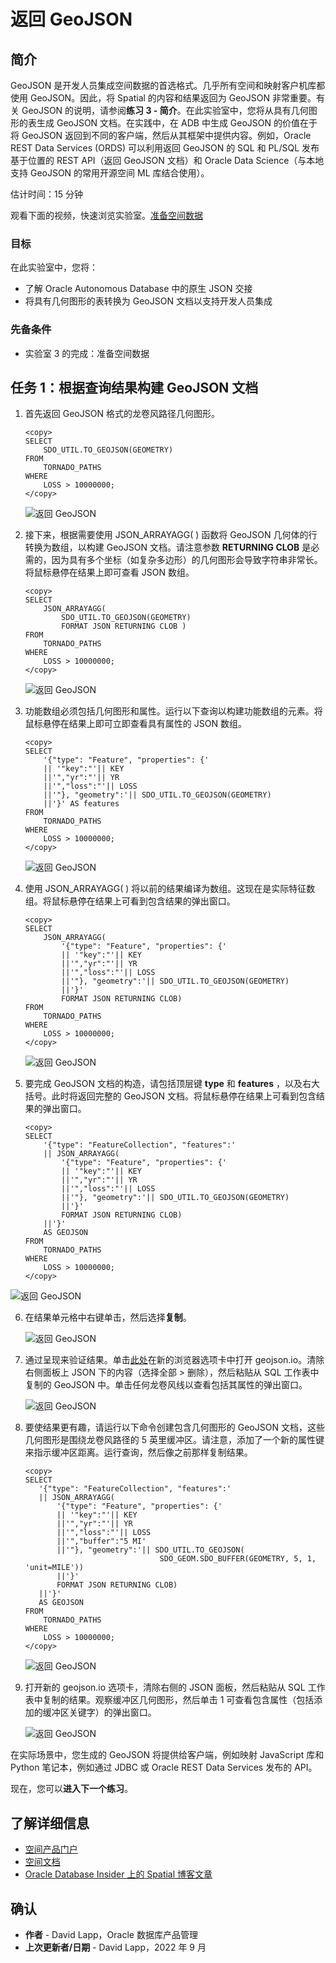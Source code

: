 # 返回 GeoJSON

## 简介

GeoJSON 是开发人员集成空间数据的首选格式。几乎所有空间和映射客户机库都使用 GeoJSON。因此，将 Spatial 的内容和结果返回为 GeoJSON 非常重要。有关 GeoJSON 的说明，请参阅**练习 3 - 简介**。在此实验室中，您将从具有几何图形的表生成 GeoJSON 文档。在实践中，在 ADB 中生成 GeoJSON 的价值在于将 GeoJSON 返回到不同的客户端，然后从其框架中提供内容。例如，Oracle REST Data Services (ORDS) 可以利用返回 GeoJSON 的 SQL 和 PL/SQL 发布基于位置的 REST API（返回 GeoJSON 文档）和 Oracle Data Science（与本地支持 GeoJSON 的常用开源空间 ML 库结合使用）。

估计时间：15 分钟

观看下面的视频，快速浏览实验室。[准备空间数据](videohub:1_bj22bt29)

### 目标

在此实验室中，您将：

*   了解 Oracle Autonomous Database 中的原生 JSON 交接
*   将具有几何图形的表转换为 GeoJSON 文档以支持开发人员集成

### 先备条件

*   实验室 3 的完成：准备空间数据

## 任务 1：根据查询结果构建 GeoJSON 文档

1.  首先返回 GeoJSON 格式的龙卷风路径几何图形。
    
        <copy> 
        SELECT
            SDO_UTIL.TO_GEOJSON(GEOMETRY)
        FROM
            TORNADO_PATHS
        WHERE
            LOSS > 10000000;
        </copy>
        
    
    ![返回 GeoJSON](images/return-geojson-01.png)
    
2.  接下来，根据需要使用 JSON\_ARRAYAGG( ) 函数将 GeoJSON 几何体的行转换为数组，以构建 GeoJSON 文档。请注意参数 **RETURNING CLOB** 是必需的，因为具有多个坐标（如复杂多边形）的几何图形会导致字符串非常长。将鼠标悬停在结果上即可查看 JSON 数组。
    
        <copy> 
        SELECT
            JSON_ARRAYAGG(
                SDO_UTIL.TO_GEOJSON(GEOMETRY) 
                FORMAT JSON RETURNING CLOB )
        FROM
            TORNADO_PATHS
        WHERE
            LOSS > 10000000;
        </copy>
        
    
    ![返回 GeoJSON](images/return-geojson-02.png)
    
3.  功能数组必须包括几何图形和属性。运行以下查询以构建功能数组的元素。将鼠标悬停在结果上即可立即查看具有属性的 JSON 数组。
    
        <copy> 
        SELECT
            '{"type": "Feature", "properties": {'
            || '"key":"'|| KEY
            ||'","yr":"'|| YR
            ||'","loss":"'|| LOSS
            ||'"}, "geometry":'|| SDO_UTIL.TO_GEOJSON(GEOMETRY)
            ||'}' AS features
        FROM
            TORNADO_PATHS
        WHERE
            LOSS > 10000000;
        </copy>
        
    
    ![返回 GeoJSON](images/return-geojson-03.png)
    
4.  使用 JSON\_ARRAYAGG( ) 将以前的结果编译为数组。这现在是实际特征数组。将鼠标悬停在结果上可看到包含结果的弹出窗口。
    
        <copy> 
        SELECT
            JSON_ARRAYAGG( 
                '{"type": "Feature", "properties": {'
                || '"key":"'|| KEY
                ||'","yr":"'|| YR
                ||'","loss":"'|| LOSS
                ||'"}, "geometry":'|| SDO_UTIL.TO_GEOJSON(GEOMETRY)
                ||'}' 
                FORMAT JSON RETURNING CLOB)   
        FROM
            TORNADO_PATHS
        WHERE
            LOSS > 10000000;
        </copy>
        
    
    ![返回 GeoJSON](images/return-geojson-04.png)
    
5.  要完成 GeoJSON 文档的构造，请包括顶层键 **type** 和 **features** ，以及右大括号。此时将返回完整的 GeoJSON 文档。将鼠标悬停在结果上可看到包含结果的弹出窗口。
    
        <copy> 
        SELECT
            '{"type": "FeatureCollection", "features":'
            || JSON_ARRAYAGG( 
                '{"type": "Feature", "properties": {'
                || '"key":"'|| KEY
                ||'","yr":"'|| YR
                ||'","loss":"'|| LOSS
                ||'"}, "geometry":'|| SDO_UTIL.TO_GEOJSON(GEOMETRY)
                ||'}' 
                FORMAT JSON RETURNING CLOB) 
            ||'}'
            AS GEOJSON
        FROM
            TORNADO_PATHS
        WHERE
            LOSS > 10000000;
        </copy>
        

![返回 GeoJSON](images/return-geojson-05.png)

6.  在结果单元格中右键单击，然后选择**复制**。
    
    ![返回 GeoJSON](images/return-geojson-06.png)
    
7.  通过呈现来验证结果。单击[此处](http://geojson.io)在新的浏览器选项卡中打开 geojson.io。清除右侧面板上 JSON 下的内容（选择全部 > 删除），然后粘贴从 SQL 工作表中复制的 GeoJSON 中。单击任何龙卷风线以查看包括其属性的弹出窗口。
    
    ![返回 GeoJSON](images/return-geojson-07.png)
    
8.  要使结果更有趣，请运行以下命令创建包含几何图形的 GeoJSON 文档，这些几何图形是围绕龙卷风路径的 5 英里缓冲区。请注意，添加了一个新的属性键来指示缓冲区距离。运行查询，然后像之前那样复制结果。
    
        <copy> 
        SELECT
           '{"type": "FeatureCollection", "features":'
           || JSON_ARRAYAGG( 
               '{"type": "Feature", "properties": {'
               || '"key":"'|| KEY
               ||'","yr":"'|| YR
               ||'","loss":"'|| LOSS
               ||'","buffer":"5 MI'
               ||'"}, "geometry":'|| SDO_UTIL.TO_GEOJSON(
                                      SDO_GEOM.SDO_BUFFER(GEOMETRY, 5, 1, 'unit=MILE'))
               ||'}' 
               FORMAT JSON RETURNING CLOB)   
           ||'}'
           AS GEOJSON
        FROM
            TORNADO_PATHS
        WHERE
            LOSS > 10000000;
        </copy>
        
    
    ![返回 GeoJSON](images/return-geojson-08.png)
    
9.  打开新的 geojson.io 选项卡，清除右侧的 JSON 面板，然后粘贴从 SQL 工作表中复制的结果。观察缓冲区几何图形，然后单击 1 可查看包含属性（包括添加的缓冲区关键字）的弹出窗口。
    
    ![返回 GeoJSON](images/return-geojson-09.png)
    

在实际场景中，您生成的 GeoJSON 将提供给客户端，例如映射 JavaScript 库和 Python 笔记本，例如通过 JDBC 或 Oracle REST Data Services 发布的 API。

现在，您可以**进入下一个练习**。

## 了解详细信息

*   [空间产品门户](https://oracle.com/goto/spatial)
*   [空间文档](https://docs.oracle.com/en/database/oracle/oracle-database/19/spatl)
*   [Oracle Database Insider 上的 Spatial 博客文章](https://blogs.oracle.com/database/category/db-spatial)

## 确认

*   **作者** - David Lapp，Oracle 数据库产品管理
*   **上次更新者/日期** - David Lapp，2022 年 9 月